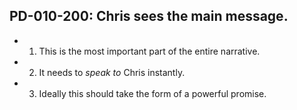 ## PD-010-200: Chris sees the main message.

- 1. This is the most important part of the entire narrative.
- 2. It needs to *speak to* Chris instantly. 
- 3. Ideally this should take the form of a powerful promise.
